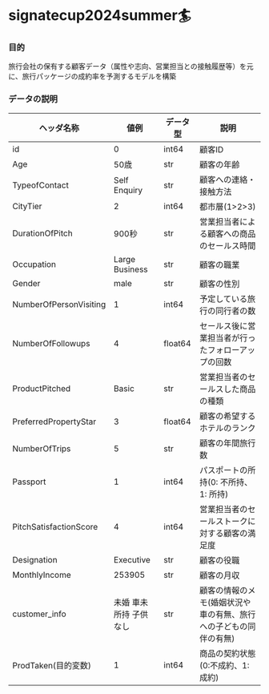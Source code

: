 # signatecup2024summer🏄
### 目的
旅行会社の保有する顧客データ（属性や志向、営業担当との接触履歴等）を元に、旅行パッケージの成約率を予測するモデルを構築

### データの説明
| ヘッダ名称             | 値例                   | データ型 | 説明                                                             | 
| ---------------------- | ---------------------- | -------- | ---------------------------------------------------------------- | 
| id                     | 0                      | int64    | 顧客ID                                                           | 
| Age                    | 50歳                   | str      | 顧客の年齢                                                       | 
| TypeofContact          | Self Enquiry           | str      | 顧客への連絡・接触方法                                           | 
| CityTier               | 2                      | int64    | 都市層(1>2>3)                                                    | 
| DurationOfPitch        | 900秒                  | str      | 営業担当者による顧客への商品のセールス時間                       | 
| Occupation             | Large Business         | str      | 顧客の職業                                                       | 
| Gender                 | male                   | str      | 顧客の性別                                                       | 
| NumberOfPersonVisiting | 1                      | int64    | 予定している旅行の同行者の数                                     | 
| NumberOfFollowups      | 4                      | float64  | セールス後に営業担当者が行ったフォローアップの回数               | 
| ProductPitched         | Basic                  | str      | 営業担当者のセールスした商品の種類                               | 
| PreferredPropertyStar  | 3                      | float64  | 顧客の希望するホテルのランク                                     | 
| NumberOfTrips          | 5                      | str      | 顧客の年間旅行数                                                 | 
| Passport               | 1                      | int64    | パスポートの所持(0: 不所持、1: 所持)                             | 
| PitchSatisfactionScore | 4                      | int64    | 営業担当者のセールストークに対する顧客の満足度                   | 
| Designation            | Executive              | str      | 顧客の役職                                                       | 
| MonthlyIncome          | 253905                 | str      | 顧客の月収                                                       | 
| customer_info          | 未婚 車未所持 子供なし | str      | 顧客の情報のメモ(婚姻状況や車の有無、旅行への子どもの同伴の有無) | 
| ProdTaken(目的変数)    | 1                      | int64    | 商品の契約状態(0:不成約、1:成約)                                 | 
